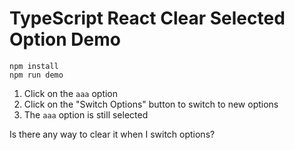 TypeScript React Clear Selected Option Demo
===========================================

```
npm install
npm run demo
```

1. Click on the `aaa` option
2. Click on the "Switch Options" button to switch to new options
3. The `aaa` option is still selected

Is there any way to clear it when I switch options?
